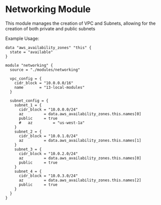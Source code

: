 # Networking Module

This module manages the creation of VPC and Subnets, allowing for the creation of both private and public subnets

Example Usage:
```
data "aws_availability_zones" "this" {
  state = "available"
}

module "networking" {
  source = "./modules/networking"

  vpc_config = {
    cidr_block = "10.0.0.0/16"
    name       = "13-local-modules"
  }

  subnet_config = {
    subnet_1 = {
      cidr_block = "10.0.0.0/24"
      az         = data.aws_availability_zones.this.names[0]
      public     = true
      #   az         = "us-west-1a"
    }
    subnet_2 = {
      cidr_block = "10.0.1.0/24"
      az         = data.aws_availability_zones.this.names[1]
    }
    subnet_3 = {
      cidr_block = "10.0.2.0/24"
      az         = data.aws_availability_zones.this.names[0]
      public     = true
    }
    subnet_4 = {
      cidr_block = "10.0.3.0/24"
      az         = data.aws_availability_zones.this.names[2]
      public     = true
    }
  }
}
```